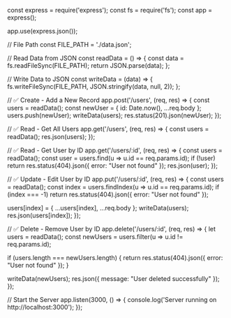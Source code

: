 const express = require('express');
const fs = require('fs');
const app = express();

app.use(express.json());

// File Path
const FILE_PATH = './data.json';

// Read Data from JSON
const readData = () => {
  const data = fs.readFileSync(FILE_PATH);
  return JSON.parse(data);
};

// Write Data to JSON
const writeData = (data) => {
  fs.writeFileSync(FILE_PATH, JSON.stringify(data, null, 2));
};

// ✅ Create - Add a New Record
app.post('/users', (req, res) => {
  const users = readData();
  const newUser = { id: Date.now(), ...req.body };
  users.push(newUser);
  writeData(users);
  res.status(201).json(newUser);
});

// ✅ Read - Get All Users
app.get('/users', (req, res) => {
  const users = readData();
  res.json(users);
});


// ✅ Read - Get User by ID
app.get('/users/:id', (req, res) => {
  const users = readData();
  const user = users.find(u => u.id == req.params.id);
  if (!user) return res.status(404).json({ error: "User not found" });
  res.json(user);
});

// ✅ Update - Edit User by ID
app.put('/users/:id', (req, res) => {
  const users = readData();
  const index = users.findIndex(u => u.id == req.params.id);
  if (index === -1) return res.status(404).json({ error: "User not found" });

  users[index] = { ...users[index], ...req.body };
  writeData(users);
  res.json(users[index]);
});

// ✅ Delete - Remove User by ID
app.delete('/users/:id', (req, res) => {
  let users = readData();
  const newUsers = users.filter(u => u.id != req.params.id);

  if (users.length === newUsers.length) {
    return res.status(404).json({ error: "User not found" });
  }

  writeData(newUsers);
  res.json({ message: "User deleted successfully" });
});

// Start the Server
app.listen(3000, () => {
  console.log('Server running on http://localhost:3000');
});
